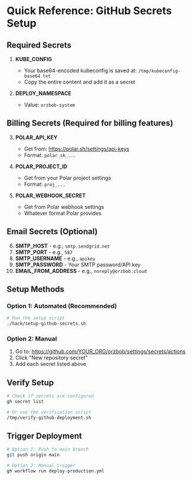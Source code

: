 # Quick Reference: GitHub Secrets Setup

## Required Secrets

1. **KUBE_CONFIG**
   - Your base64-encoded kubeconfig is saved at: `/tmp/kubeconfig-base64.txt`
   - Copy the entire content and add it as a secret

2. **DEPLOY_NAMESPACE**
   - Value: `orzbob-system`

## Billing Secrets (Required for billing features)

3. **POLAR_API_KEY**
   - Get from: https://polar.sh/settings/api-keys
   - Format: `polar_sk_...`

4. **POLAR_PROJECT_ID**
   - Get from your Polar project settings
   - Format: `proj_...`

5. **POLAR_WEBHOOK_SECRET**
   - Get from Polar webhook settings
   - Whatever format Polar provides

## Email Secrets (Optional)

6. **SMTP_HOST** - e.g., `smtp.sendgrid.net`
7. **SMTP_PORT** - e.g., `587`
8. **SMTP_USERNAME** - e.g., `apikey`
9. **SMTP_PASSWORD** - Your SMTP password/API key
10. **EMAIL_FROM_ADDRESS** - e.g., `noreply@orzbob.cloud`

## Setup Methods

### Option 1: Automated (Recommended)
```bash
# Run the setup script
./hack/setup-github-secrets.sh
```

### Option 2: Manual
1. Go to: https://github.com/YOUR_ORG/orzbob/settings/secrets/actions
2. Click "New repository secret"
3. Add each secret listed above

## Verify Setup
```bash
# Check if secrets are configured
gh secret list

# Or use the verification script
/tmp/verify-github-deployment.sh
```

## Trigger Deployment
```bash
# Option 1: Push to main branch
git push origin main

# Option 2: Manual trigger
gh workflow run deploy-production.yml
```